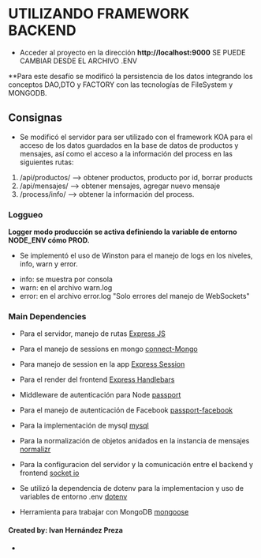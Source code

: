 # UTILIZANDO FRAMEWORK BACKEND

-  Acceder al proyecto en la dirección **http://localhost:9000**
   SE PUEDE CAMBIAR DESDE EL ARCHIVO .ENV

\*\*Para este desafío se modificó la persistencia de los datos integrando los conceptos DAO,DTO y FACTORY con las tecnologías de FileSystem y MONGODB.

## Consignas

-  Se modificó el servidor para ser utilizado con el framework KOA para el acceso de los datos guardados en la base de datos de productos y mensajes, así como el acceso a la información del process en las siguientes rutas:

1. /api/productos/ --> obtener productos, producto por id, borrar products
2. /api/mensajes/ --> obtener mensajes, agregar nuevo mensaje
3. /process/info/ --> obtener la información del process.

### Loggueo

**Logger modo producción se activa definiendo la variable de entorno NODE_ENV cómo PROD.**

-  Se implementó el uso de Winston para el manejo de logs en los niveles, info, warn y error.

*  info: se muestra por consola
*  warn: en el archivo warn.log
*  error: en el archivo error.log "Solo errores del manejo de WebSockets"

### Main Dependencies

-  Para el servidor, manejo de rutas [Express JS](https://expressjs.com/es/ "Ver más")
-  Para el manejo de sessions en mongo [connect-Mongo](https://www.npmjs.com/package/connect-mongo "Ver más")
-  Para manejo de session en la app [Express Session](https://www.npmjs.com/package/express-session "Ver más")
-  Para el render del frontend [Express Handlebars](https://www.npmjs.com/package/express-handlebars "Ver más")
-  Middleware de autenticación para Node [passport](https://www.npmjs.com/package/passport "Ver más")
-  Para el manejo de autenticación de Facebook [passport-facebook](https://www.npmjs.com/package/passport-facebook "Ver más")
-  Para la implementación de mysql [mysql](https://momentjs.com/ "Ver más")
-  Para la normalización de objetos anidados en la instancia de mensajes [normalizr](https://www.npmjs.com/package/normalizr "Ver más")
-  Para la configuracion del servidor y la comunicación entre el backend y frontend [socket io](https://socket.io/ "Ver más")

-  Se utilizó la dependencia de dotenv para la implementacion y uso de variables de entorno .env [dotenv](https://www.npmjs.com/package/dotenv "Ver más")
-  Herramienta para trabajar con MongoDB [mongoose](https://www.npmjs.com/package/mongoose "Ver más")

#### Created by: **Ivan Hernández Preza**

-
